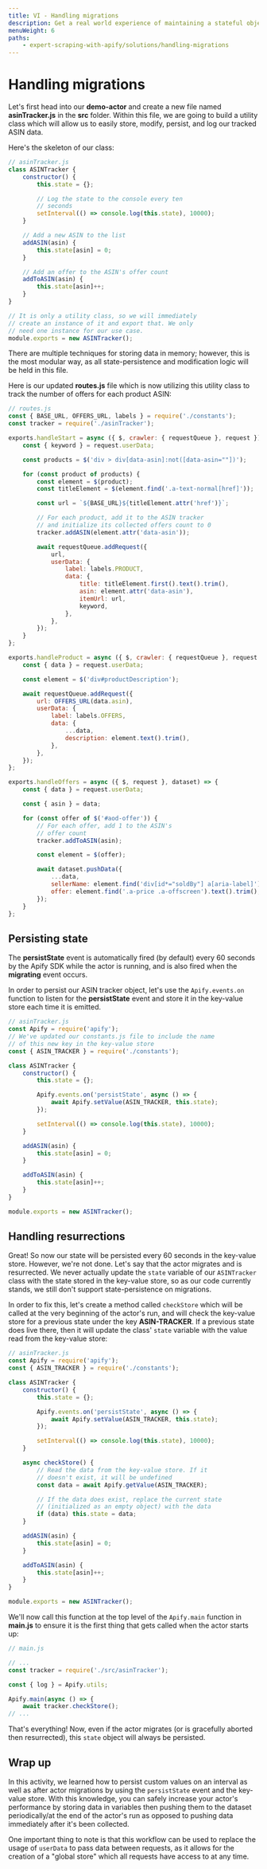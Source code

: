 ```yaml
---
title: VI - Handling migrations
description: Get a real world experience of maintaining a stateful object stored in memory which will be persisted through migrations and even graceful aborts.
menuWeight: 6
paths:
    - expert-scraping-with-apify/solutions/handling-migrations
---
```


# [](#handling-migrations) Handling migrations

Let's first head into our **demo-actor** and create a new file named **asinTracker.js** in the **src** folder. Within this file, we are going to build a utility class which will allow us to easily store, modify, persist, and log our tracked ASIN data.

Here's the skeleton of our class:

```JavaScript
// asinTracker.js
class ASINTracker {
    constructor() {
        this.state = {};

        // Log the state to the console every ten
        // seconds
        setInterval(() => console.log(this.state), 10000);
    }

    // Add a new ASIN to the list
    addASIN(asin) {
        this.state[asin] = 0;
    }

    // Add an offer to the ASIN's offer count
    addToASIN(asin) {
        this.state[asin]++;
    }
}

// It is only a utility class, so we will immediately
// create an instance of it and export that. We only
// need one instance for our use case.
module.exports = new ASINTracker();
```

There are multiple techniques for storing data in memory; however, this is the most modular way, as all state-persistence and modification logic will be held in this file.

Here is our updated **routes.js** file which is now utilizing this utility class to track the number of offers for each product ASIN:

```JavaScript
// routes.js
const { BASE_URL, OFFERS_URL, labels } = require('./constants');
const tracker = require('./asinTracker');

exports.handleStart = async ({ $, crawler: { requestQueue }, request }) => {
    const { keyword } = request.userData;

    const products = $('div > div[data-asin]:not([data-asin=""])');

    for (const product of products) {
        const element = $(product);
        const titleElement = $(element.find('.a-text-normal[href]'));

        const url = `${BASE_URL}${titleElement.attr('href')}`;

        // For each product, add it to the ASIN tracker
        // and initialize its collected offers count to 0
        tracker.addASIN(element.attr('data-asin'));

        await requestQueue.addRequest({
            url,
            userData: {
                label: labels.PRODUCT,
                data: {
                    title: titleElement.first().text().trim(),
                    asin: element.attr('data-asin'),
                    itemUrl: url,
                    keyword,
                },
            },
        });
    }
};

exports.handleProduct = async ({ $, crawler: { requestQueue }, request }) => {
    const { data } = request.userData;

    const element = $('div#productDescription');

    await requestQueue.addRequest({
        url: OFFERS_URL(data.asin),
        userData: {
            label: labels.OFFERS,
            data: {
                ...data,
                description: element.text().trim(),
            },
        },
    });
};

exports.handleOffers = async ({ $, request }, dataset) => {
    const { data } = request.userData;

    const { asin } = data;

    for (const offer of $('#aod-offer')) {
        // For each offer, add 1 to the ASIN's
        // offer count
        tracker.addToASIN(asin);

        const element = $(offer);

        await dataset.pushData({
            ...data,
            sellerName: element.find('div[id*="soldBy"] a[aria-label]').text().trim(),
            offer: element.find('.a-price .a-offscreen').text().trim(),
        });
    }
};
```

## [](#persisting-state) Persisting state

The **persistState** event is automatically fired (by default) every 60 seconds by the Apify SDK while the actor is running, and is also fired when the **migrating** event occurs.

In order to persist our ASIN tracker object, let's use the `Apify.events.on` function to listen for the **persistState** event and store it in the key-value store each time it is emitted.

```JavaScript
// asinTracker.js
const Apify = require('apify');
// We've updated our constants.js file to include the name
// of this new key in the key-value store
const { ASIN_TRACKER } = require('./constants');

class ASINTracker {
    constructor() {
        this.state = {};

        Apify.events.on('persistState', async () => {
            await Apify.setValue(ASIN_TRACKER, this.state);
        });

        setInterval(() => console.log(this.state), 10000);
    }

    addASIN(asin) {
        this.state[asin] = 0;
    }

    addToASIN(asin) {
        this.state[asin]++;
    }
}

module.exports = new ASINTracker();
```

## [](#handling-resurrections) Handling resurrections

Great! So now our state will be persisted every 60 seconds in the key-value store. However, we're not done. Let's say that the actor migrates and is resurrected. We never actually update the `state` variable of our `ASINTracker` class with the state stored in the key-value store, so as our code currently stands, we still don't support state-persistence on migrations.

In order to fix this, let's create a method called `checkStore` which will be called at the very beginning of the actor's run, and will check the key-value store for a previous state under the key **ASIN-TRACKER**. If a previous state does live there, then it will update the class' `state` variable with the value read from the key-value store:

```JavaScript
// asinTracker.js
const Apify = require('apify');
const { ASIN_TRACKER } = require('./constants');

class ASINTracker {
    constructor() {
        this.state = {};

        Apify.events.on('persistState', async () => {
            await Apify.setValue(ASIN_TRACKER, this.state);
        });

        setInterval(() => console.log(this.state), 10000);
    }

    async checkStore() {
        // Read the data from the key-value store. If it
        // doesn't exist, it will be undefined
        const data = await Apify.getValue(ASIN_TRACKER);

        // If the data does exist, replace the current state
        // (initialized as an empty object) with the data
        if (data) this.state = data;
    }

    addASIN(asin) {
        this.state[asin] = 0;
    }

    addToASIN(asin) {
        this.state[asin]++;
    }
}

module.exports = new ASINTracker();
```

We'll now call this function at the top level of the `Apify.main` function in **main.js** to ensure it is the first thing that gets called when the actor starts up:

```JavaScript
// main.js

// ...
const tracker = require('./src/asinTracker');

const { log } = Apify.utils;

Apify.main(async () => {
    await tracker.checkStore();
// ...
```

That's everything! Now, even if the actor migrates (or is gracefully aborted then resurrected), this `state` object will always be persisted.

## [](#wrap-up) Wrap up

In this activity, we learned how to persist custom values on an interval as well as after actor migrations by using the `persistState` event and the key-value store. With this knowledge, you can safely increase your actor's performance by storing data in variables then pushing them to the dataset periodically/at the end of the actor's run as opposed to pushing data immediately after it's been collected.

One important thing to note is that this workflow can be used to replace the usage of `userData` to pass data between requests, as it allows for the creation of a "global store" which all requests have access to at any time.
